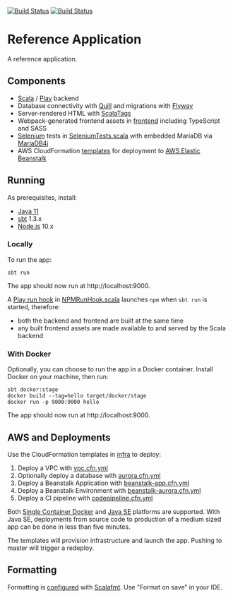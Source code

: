[![Build Status](https://github.com/malliina/ref-app/workflows/Test/badge.svg)](https://github.com/malliina/ref-app/actions)
[![Build Status](https://travis-ci.org/malliina/ref-app.png?branch=master)](https://travis-ci.org/malliina/ref-app)

# Reference Application

A reference application.

## Components

- [Scala](https://www.scala-lang.org/) / [Play](https://www.playframework.com/) backend
- Database connectivity with [Quill](https://getquill.io/) and migrations with [Flyway](https://flywaydb.org/)
- Server-rendered HTML with [ScalaTags](http://www.lihaoyi.com/scalatags/)
- Webpack-generated frontend assets in [frontend](frontend) including TypeScript and SASS
- [Selenium](http://www.scalatest.org/user_guide/using_selenium) tests in [SeleniumTests.scala](test/tests/SeleniumTests.scala)
with embedded MariaDB via [MariaDB4j](https://github.com/vorburger/MariaDB4j)
- AWS CloudFormation [templates](infra) for deployment to [AWS Elastic Beanstalk](https://aws.amazon.com/elasticbeanstalk/)

## Running

As prerequisites, install:

- [Java 11](https://www.oracle.com/technetwork/java/javase/downloads/jdk11-downloads-5066655.html)
- [sbt](https://www.scala-sbt.org/) 1.3.x
- [Node.js](https://nodejs.org/en/) 10.x

### Locally

To run the app:

    sbt run

The app should now run at http://localhost:9000.

A [Play run hook](https://www.playframework.com/documentation/2.7.x/sbtCookbook#Hooking-into-Plays-dev-mode) 
in [NPMRunHook.scala](project/NPMRunHook.scala) launches `npm` when `sbt run` is started, therefore:

- both the backend and frontend are built at the same time
- any built frontend assets are made available to and served by the Scala backend

### With Docker

Optionally, you can choose to run the app in a Docker container. Install Docker on your machine, then run:

    sbt docker:stage
    docker build --tag=hello target/docker/stage
    docker run -p 9000:9000 hello

The app should now run at http://localhost:9000.

## AWS and Deployments

Use the CloudFormation templates in [infra](infra) to deploy:

1. Deploy a VPC with [vpc.cfn.yml](infra/vpc.cfn.yml)
1. Optionally deploy a database with [aurora.cfn.yml](infra/aurora.cfn.yml)
1. Deploy a Beanstalk Application with [beanstalk-app.cfn.yml](infra/beanstalk-app.cfn.yml)
1. Deploy a Beanstalk Environment with [beanstalk-aurora.cfn.yml](infra/beanstalk-aurora.cfn.yml)
1. Deploy a CI pipeline with [codepipeline.cfn.yml](infra/codepipeline.cfn.yml)

Both [Single Container Docker](https://docs.aws.amazon.com/elasticbeanstalk/latest/dg/single-container-docker.html) and 
[Java SE](https://docs.aws.amazon.com/elasticbeanstalk/latest/dg/java-se-platform.html) platforms are supported. With
Java SE, deployments from source code to production of a medium sized app can be done in less than five minutes.

The templates will provision infrastructure and launch the app. Pushing to master will trigger a redeploy.

## Formatting

Formatting is [configured](.scalafmt.conf) with [Scalafmt](https://scalameta.org/scalafmt/). Use "Format on save" in your IDE.
